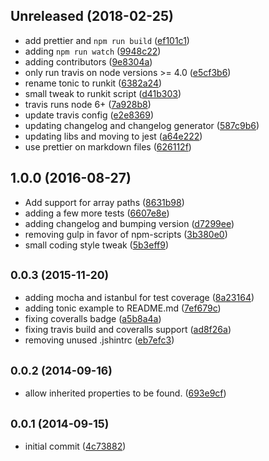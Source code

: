 <a name="Unreleased"></a>

## Unreleased (2018-02-25)

* add prettier and `npm run build` ([ef101c1](https://github.com/skratchdot/object-path-get/commit/ef101c1))
* adding `npm run watch` ([9948c22](https://github.com/skratchdot/object-path-get/commit/9948c22))
* adding contributors ([9e8304a](https://github.com/skratchdot/object-path-get/commit/9e8304a))
* only run travis on node versions >= 4.0 ([e5cf3b6](https://github.com/skratchdot/object-path-get/commit/e5cf3b6))
* rename tonic to runkit ([6382a24](https://github.com/skratchdot/object-path-get/commit/6382a24))
* small tweak to runkit script ([d41b303](https://github.com/skratchdot/object-path-get/commit/d41b303))
* travis runs node 6+ ([7a928b8](https://github.com/skratchdot/object-path-get/commit/7a928b8))
* update travis config ([e2e8369](https://github.com/skratchdot/object-path-get/commit/e2e8369))
* updating changelog and changelog generator ([587c9b6](https://github.com/skratchdot/object-path-get/commit/587c9b6))
* updating libs and moving to jest ([a64e222](https://github.com/skratchdot/object-path-get/commit/a64e222))
* use prettier on markdown files ([626112f](https://github.com/skratchdot/object-path-get/commit/626112f))

<a name="1.0.0"></a>

## 1.0.0 (2016-08-27)

* Add support for array paths ([8631b98](https://github.com/skratchdot/object-path-get/commit/8631b98))
* adding a few more tests ([6607e8e](https://github.com/skratchdot/object-path-get/commit/6607e8e))
* adding changelog and bumping version ([d7299ee](https://github.com/skratchdot/object-path-get/commit/d7299ee))
* removing gulp in favor of npm-scripts ([3b380e0](https://github.com/skratchdot/object-path-get/commit/3b380e0))
* small coding style tweak ([5b3eff9](https://github.com/skratchdot/object-path-get/commit/5b3eff9))

<a name="0.0.3"></a>

## <small>0.0.3 (2015-11-20)</small>

* adding mocha and istanbul for test coverage ([8a23164](https://github.com/skratchdot/object-path-get/commit/8a23164))
* adding tonic example to README.md ([7ef679c](https://github.com/skratchdot/object-path-get/commit/7ef679c))
* fixing coveralls badge ([a5b8a4a](https://github.com/skratchdot/object-path-get/commit/a5b8a4a))
* fixing travis build and coveralls support ([ad8f26a](https://github.com/skratchdot/object-path-get/commit/ad8f26a))
* removing unused .jshintrc ([eb7efc3](https://github.com/skratchdot/object-path-get/commit/eb7efc3))

<a name="0.0.2"></a>

## <small>0.0.2 (2014-09-16)</small>

* allow inherited properties to be found. ([693e9cf](https://github.com/skratchdot/object-path-get/commit/693e9cf))

<a name="0.0.1"></a>

## <small>0.0.1 (2014-09-15)</small>

* initial commit ([4c73882](https://github.com/skratchdot/object-path-get/commit/4c73882))

